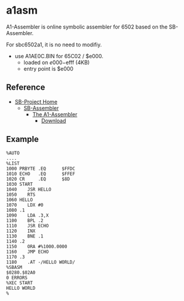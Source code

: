# a1asm

A1-Assembler is online symbolic assembler for 6502 based on the SB-Assembler.

For sbc6502a1, it is no need to modifiy.
* use A1AE0C.BIN for 65C02 / $e000.
  * loaded on $e000-$efff (4KB)
  * entry point is $e000

## Reference
* [SB-Project Home](https://www.sbprojects.net/index.php)
  * [SB-Assembler](https://www.sbprojects.net/sbasm/)
    * [The A1-Assembler](https://www.sbprojects.net/sbasm/a1asm.php)
      * [Download](https://www.sbprojects.net/projects/apple1/download.php)

## Example
```
%AUTO
....
%LIST
1000 PRBYTE .EQ      $FFDC
1010 ECHO   .EQ      $FFEF
1020 CR     .EQ      $8D
1030 START
1040    JSR HELLO
1050    RTS
1060 HELLO
1070    LDX #0
1080 .1
1090    LDA .3,X
1100    BPL .2
1110    JSR ECHO
1120    INX
1130    BNE .1
1140 .2
1150    ORA #%1000.0000
1160    JMP ECHO
1170 .3
1180    .AT -/HELLO WORLD/
%SBASM
$0280.$02A0
0 ERRORS
%XEC START
HELLO WORLD
%
```